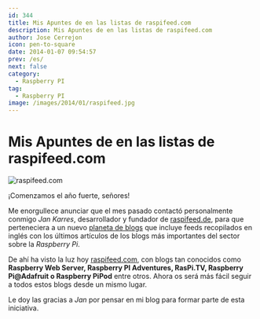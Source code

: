 ```yaml
---
id: 344
title: Mis Apuntes de en las listas de raspifeed.com
description: Mis Apuntes de en las listas de raspifeed.com
author: Jose Cerrejon
icon: pen-to-square
date: 2014-01-07 09:54:57
prev: /es/
next: false
category:
  - Raspberry PI
tag:
  - Raspberry PI
image: /images/2014/01/raspifeed.jpg
---
```


# Mis Apuntes de en las listas de raspifeed.com

![raspifeed.com](/images/2014/01/raspifeed.jpg)

¡Comenzamos el año fuerte, señores!

Me enorgullece anunciar que el mes pasado contactó personalmente conmigo *Jan Karres*, desarrollador y fundador de [raspifeed.de](http://raspifeed.de), para que perteneciera a un nuevo [planeta de blogs](http://es.wikipedia.org/wiki/Planeta_(agregador)) que incluye feeds recopilados en inglés con los últimos artículos de los blogs más importantes del sector sobre la *Raspberry Pi*.

De ahí ha visto la luz hoy [raspifeed.com](http://raspifeed.com), con blogs tan conocidos como **Raspberry Web Server, Raspberry PI Adventures, RasPi.TV, Raspberry Pi@Adafruit o Raspberry PiPod** entre otros. Ahora os será más fácil seguir a todos estos blogs desde un mismo lugar.

Le doy las gracias a *Jan* por pensar en mi blog para formar parte de esta iniciativa.